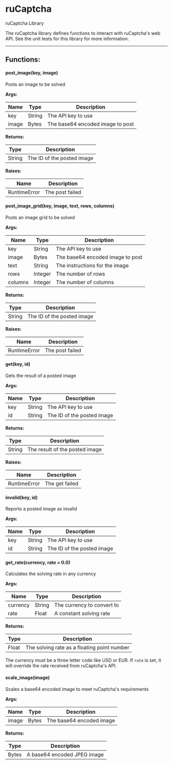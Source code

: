 ruCaptcha
=========

ruCaptcha Library

The ruCaptcha library defines functions to interact with ruCaptcha's web API.
See the unit tests for this library for more information.

- - - - - - - - - - - - - - - - - - - - - - - - - - - - - - - - - - - - - - - -

**Functions:**
--------------

#### post_image(key, image)

Posts an image to be solved

**Args:**

| Name  |  Type  |           Description            |
|-------|--------|----------------------------------|
| key   | String | The API key to use               |
| image | Bytes  | The base64 encoded image to post |

**Returns:**

|  Type  |        Description         |
|--------|----------------------------|
| String | The ID of the posted image |

**Raises:**

|     Name     |   Description   |
|--------------|-----------------|
| RuntimeError | The post failed |

#### post_image_grid(key, image, text, rows, columns)

Posts an image grid to be solved

**Args:**

|  Name   |  Type   |           Description            |
|---------|---------|----------------------------------|
| key     | String  | The API key to use               |
| image   | Bytes   | The base64 encoded image to post |
| text    | String  | The instructions for the image   |
| rows    | Integer | The number of rows               |
| columns | Integer | The number of columns            |

**Returns:**

|  Type  |        Description         |
|--------|----------------------------|
| String | The ID of the posted image |

**Raises:**

|     Name     |   Description   |
|--------------|-----------------|
| RuntimeError | The post failed |

#### get(key, id)

Gets the result of a posted image

**Args:**

| Name |  Type  |        Description         |
|------|--------|----------------------------|
| key  | String | The API key to use         |
| id   | String | The ID of the posted image |

**Returns:**

|  Type  |          Description           |
|--------|--------------------------------|
| String | The result of the posted image |

**Raises:**

|     Name     |  Description   |
|--------------|----------------|
| RuntimeError | The get failed |

#### invalid(key, id)

Reports a posted image as invalid

**Args:**

| Name |  Type  |        Description         |
|------|--------|----------------------------|
| key  | String | The API key to use         |
| id   | String | The ID of the posted image |

#### get_rate(currency, rate = 0.0)

Calculates the solving rate in any currency

**Args:**

|   Name   |  Type  |        Description         |
|----------|--------|----------------------------|
| currency | String | The currency to convert to |
| rate     | Float  | A constant solving rate    |

**Returns:**

| Type  |                 Description                 |
|-------|---------------------------------------------|
| Float | The solving rate as a floating point number |

The currency must be a three letter code like USD or EUR. If `rate` is set,
it will override the rate received from ruCaptcha's API.

#### scale_image(image)

Scales a base64 encoded image to meet ruCaptcha's requirements

**Args:**

| Name  | Type  |       Description        |
|-------|-------|--------------------------|
| image | Bytes | The base64 encoded image |

**Returns:**

| Type  |         Description         |
|-------|-----------------------------|
| Bytes | A base64 encoded JPEG image |
